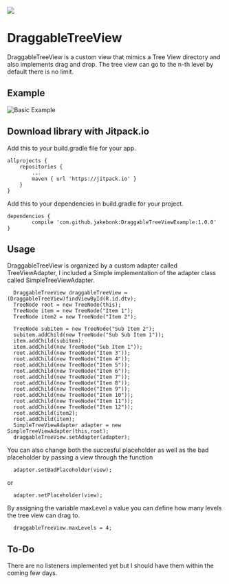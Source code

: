 [![](https://jitpack.io/v/jakebonk/DraggableTreeViewExample.svg)](https://jitpack.io/#jakebonk/DraggableTreeViewExample)

# DraggableTreeView
DraggableTreeView is a custom view that mimics a Tree View directory and also implements drag and drop. The tree view can go to the n-th level by default there is no limit.

## Example

![Basic Example](https://thumbs.gfycat.com/ConfusedPerkyDwarfmongoose-size_restricted.gif)

## Download library with Jitpack.io
Add this to your build.gradle file for your app.

	allprojects {
		repositories {
			...
			maven { url 'https://jitpack.io' }
		}
	}

Add this to your dependencies in build.gradle for your project.

	dependencies {
	        compile 'com.github.jakebonk:DraggableTreeViewExample:1.0.0'
	}
  
  ## Usage
  
  DraggableTreeView is organized by a custom adapter called TreeViewAdapter, I included a Simple implementation of the adapter class called SimpleTreeViewAdapter. 
  
      DraggableTreeView draggableTreeView = (DraggableTreeView)findViewById(R.id.dtv);
      TreeNode root = new TreeNode(this);
      TreeNode item = new TreeNode("Item 1");
      TreeNode item2 = new TreeNode("Item 2");

      TreeNode subitem = new TreeNode("Sub Item 2");
      subitem.addChild(new TreeNode("Sub Sub Item 1"));
      item.addChild(subitem);
      item.addChild(new TreeNode("Sub Item 1"));
      root.addChild(new TreeNode("Item 3"));
      root.addChild(new TreeNode("Item 4"));
      root.addChild(new TreeNode("Item 5"));
      root.addChild(new TreeNode("Item 6"));
      root.addChild(new TreeNode("Item 7"));
      root.addChild(new TreeNode("Item 8"));
      root.addChild(new TreeNode("Item 9"));
      root.addChild(new TreeNode("Item 10"));
      root.addChild(new TreeNode("Item 11"));
      root.addChild(new TreeNode("Item 12"));
      root.addChild(item2);
      root.addChild(item);
      SimpleTreeViewAdapter adapter = new SimpleTreeViewAdapter(this,root);
      draggableTreeView.setAdapter(adapter);

You can also change both the succesful placeholder as well as the bad placeholder by passing a view through the function 
      
      adapter.setBadPlaceholder(view);
      
or

      adapter.setPlaceholder(view);
      
By assigning the variable maxLevel a value you can define how many levels the tree view can drag to.

      draggableTreeView.maxLevels = 4;


## To-Do

There are no listeners implemented yet but I should have them within the coming few days.


  
